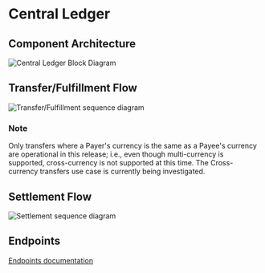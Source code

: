 # Central Ledger

## Component Architecture

![Central Ledger Block Diagram](./central_ledger_block_diagram.png)

## Transfer/Fulfillment Flow
![Transfer/Fulfillment sequence diagram](./central_ledger_sequence_transferfulfillment.png)
### Note 
Only transfers where a Payer's currency is the same as a Payee's currency are operational in this release; i.e., even though multi-currency is supported, cross-currency is not supported at this time. The Cross-currency transfers use case is currently being investigated.

## Settlement Flow
![Settlement sequence diagram](./central_ledger_sequence_settlement.png)

## Endpoints
[Endpoints documentation](./central_ledger_endpoints.md)
